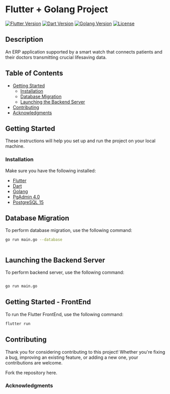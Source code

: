 # Flutter + Golang Project

[![Flutter Version](https://img.shields.io/badge/flutter-v2.x-blue.svg)](https://flutter.dev/)
[![Dart Version](https://img.shields.io/badge/dart-v2.x-blue.svg)](https://dart.dev/)
[![Golang Version](https://img.shields.io/badge/golang-v1.x-blue.svg)](https://golang.org/)
[![License](https://img.shields.io/badge/license-MIT-blue.svg)](LICENSE)

## Description

An ERP application supported by a smart watch that connects patients and their doctors transmitting crucial lifesaving data.

## Table of Contents

- [Getting Started](#getting-started)
  - [Installation](#prerequisites)
  - [Database Migration](#database-migration)
  - [Launching the Backend Server](#launching-the-backend-server)
- [Contributing](#contributing)
- [Acknowledgments](#acknowledgments)

## Getting Started

These instructions will help you set up and run the project on your local machine.

### Installation

Make sure you have the following installed:

- [Flutter](https://flutter.dev/docs/get-started/install)
- [Dart](https://dart.dev/get-dart)
- [Golang](https://golang.org/doc/install)
- [PgAdmin 4.0](https://www.pgadmin.org/download/)
- [PostgreSQL 15](https://www.postgresql.org/download/)


## Database Migration

To perform database migration, use the following command:

```bash
go run main.go --database



```


## Launching the Backend Server

To perform backend server, use the following command:

```bash

go run main.go


```

## Getting Started - FrontEnd

To run the Flutter FrontEnd, use the following command:

```bash
flutter run
```


## Contributing
Thank you for considering contributing to this project! Whether you're fixing a bug, improving an existing feature, or adding a new one, your contributions are welcome.

Fork the repository here.


### Acknowledgments

